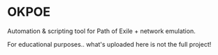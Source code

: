 # OKPOE
Automation &amp; scripting tool for Path of Exile + network emulation.

For educational purposes.. what's uploaded here is not the full project!
